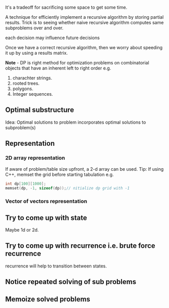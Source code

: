 

It's a tradeoff for sacrificing some space to get some time.

A technique for efficiently implement a recursive algorithm by storing partial results. Trick is to seeing whether naive recursive algorithm computes same subproblems over and over.

each decision may influence future decisions

Once we have a correct recursive algorithm, then we worry about speeding it up by using a results matrix.

**Note** - DP is right method for optimization problems on combinatorial objects that have an inherent left to right order e.g.
1. charachter strings.
2. rooted trees.
3. polygons.
4. Integer sequences.

## Optimal substructure

Idea: Optimal solutions to problem incorporates optimal solutions to subproblem(s)

## Representation


### 2D array representation
If aware of problem/table size upfront,
a 2-d array can be used.
Tip: If using C++, memset the grid before starting tabulation e.g.
```cpp
int dp[100][1000];
memset(dp, -1, sizeof(dp));// nitialize dp grid with -1
```

### Vector of vectors representation



## Try to come up with state

Maybe 1d or 2d.


## Try to come up with recurrence i.e. brute force recurrence

recurrence will help to transition between states.

## Notice repeated solving of sub problems

## Memoize solved problems

